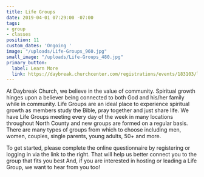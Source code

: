 ```yaml
---
title: Life Groups
date: 2019-04-01 07:29:00 -07:00
tags:
- group
- classes
position: 11
custom_dates: 'Ongoing '
image: "/uploads/Life-Groups_960.jpg"
small_image: "/uploads/Life-Groups_480.jpg"
primary_button:
  label: Learn More
  link: https://daybreak.churchcenter.com/registrations/events/183103/logins/new
---
```


At Daybreak Church, we believe in the value of community. Spiritual growth hinges upon a believer being connected to both God and his/her family while in community. Life Groups are an ideal place to experience spiritual growth as members study the Bible, pray together and just share life. We have Life Groups meeting every day of the week in many locations throughout North County and new groups are formed on a regular basis. There are many types of groups from which to choose including men, women, couples, single parents, young adults, 50+ and more.

To get started, please complete the online questionnaire by registering or logging in via the link to the right. That will help us better connect you to the group that fits you best And, if you are interested in hosting or leading a Life Group, we want to hear from you too!